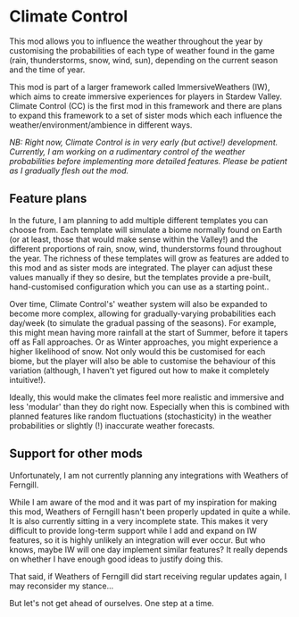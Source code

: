 # Climate Control

This mod allows you to influence the weather throughout the year by customising the probabilities of each type of weather found in the game (rain, thunderstorms, snow, wind, sun), depending on the current season and the time of year.

This mod is part of a larger framework called ImmersiveWeathers (IW), which aims to create immersive experiences for players in Stardew Valley. Climate Control (CC) is the first mod in this framework and there are plans to expand this framework to a set of sister mods which each influence the weather/environment/ambience in different ways.

*NB: Right now, Climate Control is in very early (but active!) development. Currently, I am working on a rudimentary control of the weather probabilities before implementing more detailed features. Please be patient as I gradually flesh out the mod.*

## Feature plans

In the future, I am planning to add multiple different templates you can choose from. Each template will simulate a biome normally found on Earth (or at least, those that would make sense within the Valley!) and the different proportions of rain, snow, wind, thunderstorms found throughout the year. The richness of these templates will grow as features are added to this mod and as sister mods are integrated. The player can adjust these values manually if they so desire, but the templates provide a pre-built, hand-customised configuration which you can use as a starting point..

Over time, Climate Control's' weather system will also be expanded to become more complex, allowing for gradually-varying probabilities each day/week (to simulate the gradual passing of the seasons). For example, this might mean having more rainfall at the start of Summer, before it tapers off as Fall approaches. Or as Winter approaches, you might experience a higher likelihood of snow. Not only would this be customised for each biome, but the player will also be able to customise the behaviour of this variation (although, I haven't yet figured out how to make it completely intuitive!).

Ideally, this would make the climates feel more realistic and immersive and less 'modular' than they do right now. Especially when this is combined with planned features like random fluctuations (stochasticity) in the weather probabilities or slightly (!) inaccurate weather forecasts.

## Support for other mods

Unfortunately, I am not currently planning any integrations with Weathers of Ferngill.

While I am aware of the mod and it was part of my inspiration for making this mod, Weathers of Ferngill hasn't been properly updated in quite a while. It is also currently sitting in a very incomplete state. This makes it very difficult to provide long-term support while I add and expand on IW features, so it is highly unlikely an integration will ever occur. But who knows, maybe IW will one day implement similar features? It really depends on whether I have enough good ideas to justify doing this.

That said, if Weathers of Ferngill did start receiving regular updates again, I may reconsider my stance...

But let's not get ahead of ourselves. One step at a time.